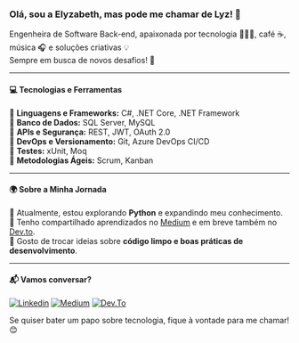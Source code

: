 ### Olá, sou a Elyzabeth, mas pode me chamar de Lyz! 👋  

Engenheira de Software Back-end, apaixonada por tecnologia 👩🏽‍💻, café ☕, música 🎧 e soluções criativas 💡  
Sempre em busca de novos desafios! 🚀  

---

#### 💻 Tecnologias e Ferramentas  

🔹 **Linguagens e Frameworks:** C#, .NET Core, .NET Framework  
🔹 **Banco de Dados:** SQL Server, MySQL  
🔹 **APIs e Segurança:** REST, JWT, OAuth 2.0  
🔹 **DevOps e Versionamento:** Git, Azure DevOps CI/CD  
🔹 **Testes:** xUnit, Moq  
🔹 **Metodologias Ágeis:** Scrum, Kanban  

---

#### 🌍 Sobre a Minha Jornada  

🐍 Atualmente, estou explorando **Python** e expandindo meu conhecimento.  
📝 Tenho compartilhado aprendizados no [Medium](https://elyzabethsilva.medium.com/) e em breve também no [Dev.to](https://dev.to/elyzabethsilva).  
💭 Gosto de trocar ideias sobre **código limpo e boas práticas de desenvolvimento**.  

---

#### 📬 Vamos conversar?  

[![Linkedin](https://img.shields.io/badge/LinkedIn-0077B5?style=for-the-badge&logo=linkedin&logoColor=white&link=https://www.linkedin.com/in/elyzabethsilva/)](https://www.linkedin.com/in/elyzabethsilva/) 
[![Medium](https://img.shields.io/badge/Medium-12100E?style=for-the-badge&logo=medium&logoColor=white&link=https://elyzabethsilva.medium.com/)](https://elyzabethsilva.medium.com/) 
[![Dev.To](https://img.shields.io/badge/dev.to-0A0A0A?style=for-the-badge&logo=devdotto&logoColor=white&link=https://dev.to/elyzabethsilva/)](https://dev.to/elyzabethsilva)  


Se quiser bater um papo sobre tecnologia, fique à vontade para me chamar! 😊
